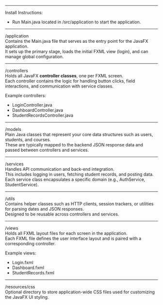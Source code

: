 ------------------------------------------------------------
Install Instructions:

- Run Main.java located in /src/application to start the application.

------------------------------------------------------------

/application  
Contains the Main.java file that serves as the entry point for the JavaFX application.  
It sets up the primary stage, loads the initial FXML view (login), and can manage global configuration.

------------------------------------------------------------

/controllers  
Holds all JavaFX **controller classes**, one per FXML screen.  
Each controller contains the logic for handling button clicks, field interactions, and communication with service classes.

Example controllers:
- LoginController.java
- DashboardController.java
- StudentRecordsController.java

------------------------------------------------------------

/models  
Plain Java classes that represent your core data structures such as users, students, and courses.  
These are typically mapped to the backend JSON response data and passed between controllers and services.

------------------------------------------------------------

/services  
Handles API communication and back-end integration.  
This includes logging in users, fetching student records, and posting data.  
Each service class encapsulates a specific domain (e.g., AuthService, StudentService).

------------------------------------------------------------

/utils  
Contains helper classes such as HTTP clients, session trackers, or utilities for parsing dates and JSON responses.  
Designed to be reusable across controllers and services.

------------------------------------------------------------

/views  
Holds all FXML layout files for each screen in the application.  
Each FXML file defines the user interface layout and is paired with a corresponding controller.

Example views:
- Login.fxml
- Dashboard.fxml
- StudentRecords.fxml

------------------------------------------------------------

/resources/css  
Optional directory to store application-wide CSS files used for customizing the JavaFX UI styling.

